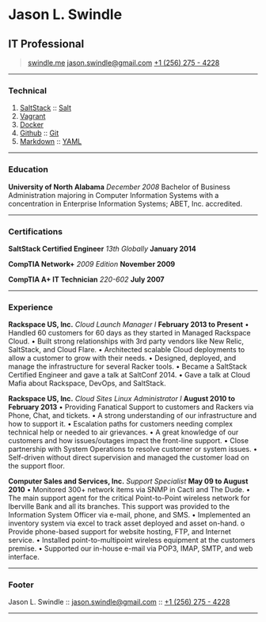 # Jason L. Swindle
## IT Professional

> [swindle.me](http://swindle.me)
> [jason.swindle@gmail.com](mailto:jason.swindle@gmail.com)
> [+1 (256) 275 - 4228](tel:+12562754228)

- - -

### Technical

1. [SaltStack](http://www.saltstack.com/) :: [Salt](http://www.saltstack.com/)
1. [Vagrant](https://www.vagrantup.com/)
1. [Docker](https://www.docker.io/)
1. [Github](https://github.com/) :: [Git](http://git-scm.com/)
1. [Markdown](http://daringfireball.net/projects/markdown/) :: [YAML](http://www.yaml.org/)

- - -

### Education

**University of North Alabama** *December 2008*
    Bachelor of Business Administration majoring in Computer Information Systems with a concentration in Enterprise Information Systems; ABET, Inc. accredited.

- - -

### Certifications

**SaltStack Certified Engineer** *13th Globally* __January 2014__

**CompTIA Network+** *2009 Edition* __November 2009__

**CompTIA A+ IT Technician** *220-602* __July 2007__

- - -

### Experience

<!--
**Rackspace US, Inc. Data Stores** *Linux Operations Administrator I* __April 2014 to Present__
    &bull; .
    &bull; .
    &bull; .
    &bull; .
    &bull; .
    &bull; .
-->

**Rackspace US, Inc.** *Cloud Launch Manager I* __February 2013 to Present__
    &bull; Handled 60 customers for 60 days as they started in Managed Rackspace Cloud.
    &bull; Built strong relationships with 3rd party vendors like New Relic, SaltStack, and Cloud Flare.
    &bull; Architected scalable Cloud deployments to allow a customer to grow with their needs.
    &bull; Designed, deployed, and manage the infrastructure for several Racker tools.
    &bull; Became a SaltStack Certified Engineer and gave a talk at SaltConf 2014.
    &bull; Gave a talk at Cloud Mafia about Rackspace, DevOps, and SaltStack.

**Rackspace US, Inc.** *Cloud Sites Linux Administrator I* __August 2010 to February 2013__
    &bull; Providing Fanatical Support to customers and Rackers via Phone, Chat, and tickets.
    &bull; A strong understanding of our infrastructure and how to support it.
    &bull; Escalation paths for customers needing complex technical help or needed to air grievances.
    &bull; A great knowledge of our customers and how issues/outages impact the front-line support.
    &bull; Close partnership with System Operations to resolve customer or system issues.
    &bull; Self-driven without direct supervision and managed the customer load on the support floor.

**Computer Sales and Services, Inc.** *Support Specialist* __May 09 to August 2010__
    &bull; Monitored 300+ network items via SNMP in Cacti and The Dude.
    &bull; The main support agent for the critical Point-to-Point wireless network for Iberville Bank and all its branches. This support was provided to the Information System Officer via e-mail, phone, and SMS.
    &bull; Implemented an inventory system via excel to track asset deployed and asset on-hand. o Provide phone-based support for website hosting, FTP, and Internet service.
    &bull; Installed point-to-multipoint wireless equipment at the customers premise.
    &bull; Supported our in-house e-mail via POP3, IMAP, SMTP, and web interface.

- - -

### Footer

Jason L. Swindle :: [jason.swindle@gmail.com](mailto:jason.swindle@gmail.com) :: [+1 (256) 275 - 4228](tel:+12562754228)

- - -

<script>
  (function(i,s,o,g,r,a,m){i['GoogleAnalyticsObject']=r;i[r]=i[r]||function(){
  (i[r].q=i[r].q||[]).push(arguments)},i[r].l=1*new Date();a=s.createElement(o),
  m=s.getElementsByTagName(o)[0];a.async=1;a.src=g;m.parentNode.insertBefore(a,m)
  })(window,document,'script','//www.google-analytics.com/analytics.js','ga');

  ga('create', 'UA-39645119-2', 'swindle.me');
  ga('require', 'displayfeatures');
  ga('require', 'linkid', 'linkid.js');
  ga('send', 'pageview');

</script>

